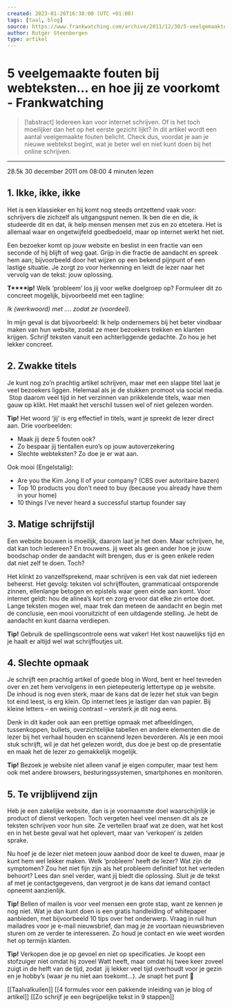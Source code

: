 ```yaml
---
created: 2023-01-26T16:38:00 (UTC +01:00)
tags: [taal, blog]
source: https://www.frankwatching.com/archive/2011/12/30/5-veelgemaakte-fouten-bij-webteksten-en-hoe-jij-ze-voorkomt/
author: Rutger Steenbergen
type: artikel
---
```


# 5 veelgemaakte fouten bij webteksten... en hoe jij ze voorkomt - Frankwatching

> [!abstract]
> Iedereen kan voor internet schrijven. Of is het toch moeilijker dan het op het eerste gezicht lijkt? In dit artikel wordt een aantal veelgemaakte fouten belicht. Check dus, voordat je aan je nieuwe webtekst begint, wat je beter wel en niet kunt doen bij het online schrijven.

---
28.5k 30 december 2011 om 08:00 4 minuten lezen

## 1\. Ikke, ikke, ikke

Het is een klassieker en hij komt nog steeds ontzettend vaak voor: schrijvers die zichzelf als uitgangspunt nemen. Ik ben die en die, ik studeerde dit en dat, ik help mensen mensen met zus en zo etcetera. Het is allemaal waar en ongetwijfeld goedbedoeld, maar op internet werkt het niet.

Een bezoeker komt op jouw website en beslist in een fractie van een seconde of hij blijft of weg gaat. Grijp in die fractie de aandacht en spreek hem aan; bijvoorbeeld door het wijzen op een bekend pijnpunt of een lastige situatie. Je zorgt zo voor herkenning en leidt de lezer naar het vervolg van de tekst: jouw oplossing.

**T****ip!** Welk ‘probleem’ los jij voor welke doelgroep op? Formuleer dit zo concreet mogelijk, bijvoorbeeld met een tagline:

_Ik (werkwoord) met …. zodat ze (voordeel)._

In mijn geval is dat bijvoorbeeld: Ik help ondernemers bij het beter vindbaar maken van hun website, zodat ze meer bezoekers trekken en klanten krijgen. Schrijf teksten vanuit een achterliggende gedachte. Zo hou je het lekker concreet.

## 2\. Zwakke titels

Je kunt nog zo’n prachtig artikel schrijven, maar met een slappe titel laat je veel bezoekers liggen. Helemaal als je de stukken promoot via social media.  Stop daarom veel tijd in het verzinnen van prikkelende titels, waar men gauw op klikt. Het maakt het verschil tussen wel of niet gelezen worden.

**Tip!** Het woord ‘jij’ is erg effectief in titels, want je spreekt de lezer direct aan. Drie voorbeelden:

-   Maak jij deze 5 fouten ook?
-   Zo bespaar jij tientallen euro’s op jouw autoverzekering
-   Slechte webteksten? Zo doe je er wat aan.

Ook mooi (Engelstalig):

-   Are you the Kim Jong Il of your company? (CBS over autoritaire bazen)
-   Top 10 products you don’t need to buy (because you already have them in your home)
-   10 things I’ve never heard a successful startup founder say

## 3\. Matige schrijfstijl

Een website bouwen is moeilijk, daarom laat je het doen. Maar schrijven, he, dat kan toch iedereen? En trouwens. jij weet als geen ander hoe je jouw boodschap onder de aandacht wilt brengen, dus er is geen enkele reden dat niet zelf te doen. Toch?

Het klinkt zo vanzelfsprekend, maar schrijven is een vak dat niet iedereen beheerst. Het gevolg: teksten vol schrijffouten, grammaticaal ontsporende zinnen, ellenlange betogen en epistels waar geen einde aan komt. Voor internet geldt: hou de alinea’s kort en zorg ervoor dat elke zin ertoe doet. Lange teksten mogen wel, maar trek dan meteen de aandacht en begin met de conclusie, een mooi vooruitzicht of een uitdagende stelling. Je hebt de aandacht en kunt daarna verdiepen.

**Tip!** Gebruik de spellingscontrole eens wat vaker! Het kost nauwelijks tijd en je haalt er altijd wel wat schrijffoutjes uit.

## 4\. Slechte opmaak

Je schrijft een prachtig artikel of goede blog in Word, bent er heel tevreden over en zet hem vervolgens in een pietepeuterig lettertype op je website. De inhoud is nog even sterk, maar de kans dat de lezer het stuk van begin tot eind leest, is erg klein. Op internet lees je lastiger dan van papier. Bij kleine letters – en weinig contrast – versterk je dit nog eens.

Denk in dit kader ook aan een prettige opmaak met afbeeldingen, tussenkoppen, bullets, overzichtelijke tabellen en andere elementen die de lezer bij het verhaal houden en scannend lezen bevorderen. Als je een mooi stuk schrijft, wil je dat het gelezen wordt, dus doe je best op de presentatie en maak het de lezer zo gemakkelijk mogelijk.

**Tip!** Bezoek je website niet alleen vanaf je eigen computer, maar test hem ook met andere browsers, besturingssystemen, smartphones en monitoren.

## 5\. Te vrijblijvend zijn

Heb je een zakelijke website, dan is je voornaamste doel waarschijnlijk je product of dienst verkopen. Toch vergeten heel veel mensen dit als ze teksten schrijven voor hun site. Ze vertellen braaf wat ze doen, wat het kost en in het beste geval wat het oplevert, maar van ‘verkopen’ is zelden sprake.

Nu hoef je de lezer niet meteen jouw aanbod door de keel te duwen, maar je kunt hem wel lekker maken. Welk ‘probleem’ heeft de lezer? Wat zijn de symptomen? Zou het niet fijn zijn als het probleem definitief tot het verleden behoort? Lees dan snel verder, want jij biedt die oplossing. Sluit je de tekst af met je contactgegevens, dan vergroot je de kans dat iemand contact opneemt aanzienlijk.

**Tip!** Bellen of mailen is voor veel mensen een grote stap, want ze kennen je nog niet. Wat je dan kunt doen is een gratis handleiding of whitepaper aanbieden, met bijvoorbeeld 10 tips over het onderwerp. Vraag in ruil hun mailadres voor je e-mail nieuwsbrief, dan mag je ze voortaan nieuwsbrieven sturen om ze verder te interesseren. Zo houd je contact en wie weet worden het op termijn klanten.

**Tip!** Verkopen doe je op gevoel en niet op specificaties. Je koopt een stofzuiger niet omdat hij zoveel Watt heeft, maar omdat hij twee keer zoveel zuigt in de helft van de tijd, zodat  jij lekker veel tijd overhoudt voor je gezin en je hobby’s (waar je nu niet aan toekomt…). Je snapt het punt 🙂

[[Taalvalkuilen]]
[[4 formules voor een pakkende inleiding van je blog of artikel]]
[[Zo schrijf je een begrijpelijke tekst in 9 stappen]]

